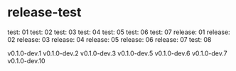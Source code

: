 # release-test

test: 01
test: 02
test: 03
test: 04
test: 05
test: 06
test: 07
release: 01
release: 02
release: 03
release: 04
release: 05
release: 06
release: 07
test: 08

v0.1.0-dev.1
v0.1.0-dev.2
v0.1.0-dev.3
v0.1.0-dev.5
v0.1.0-dev.6
v0.1.0-dev.7
v0.1.0-dev.10

